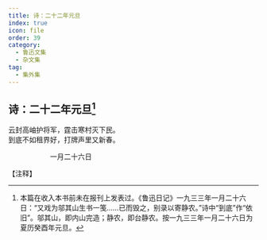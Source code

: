 ```yaml
---
title: 诗：二十二年元旦
index: true
icon: file
order: 39
category:
  - 鲁迅文集
  - 杂文集
tag:  
  - 集外集
---
```


## 诗：二十二年元旦[^①]

云封高岫护将军，霆击寒村灭下民。  
到底不如租界好，打牌声里又新春。

　　　　　　一月二十六日

【注释】

[^①]:本篇在收入本书前未在报刊上发表过。《鲁迅日记》一九三三年一月二十六日：“又戏为邬其山生书一笺……已而毁之，别录以寄静农。”诗中“到底”作“依旧”。邬其山，即内山完造；静农，即台静农。按一九三三年一月二十六日为夏历癸酉年元旦。
